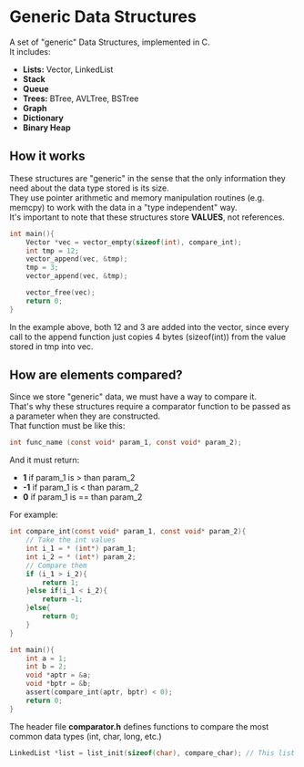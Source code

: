 # Generic Data Structures
A set of "generic" Data Structures, implemented in C. <br>
It includes: <br>
- **Lists:** Vector, LinkedList <br>
- **Stack** <br>
- **Queue** <br>
- **Trees:** BTree, AVLTree, BSTree <br>
- **Graph** <br>
- **Dictionary** <br>
- **Binary Heap** <br>

## How it works
These structures are "generic" in the sense that the only information they need about the
data type stored is its size. <br>
They use pointer arithmetic and memory manipulation routines (e.g. memcpy) to work with the
data in a "type independent" way. <br>
It's important to note that these structures store **VALUES**, not references.

```c
int main(){
    Vector *vec = vector_empty(sizeof(int), compare_int);
    int tmp = 12;
    vector_append(vec, &tmp);
    tmp = 3;
    vector_append(vec, &tmp);

    vector_free(vec);
    return 0;
}
```

In the example above, both 12 and 3 are added into the vector, since every call to the append function just copies 4 bytes (sizeof(int)) from the value stored in tmp into vec.

## How are elements compared?
Since we store "generic" data, we must have a way to compare it. <br>
That's why these structures require a comparator function to be passed as a parameter when they are constructed. <br>
That function must be like this:<br>
```c
int func_name (const void* param_1, const void* param_2);
```
And it must return: <br>
- **1**  if param_1 is > than param_2 <br>
- **-1** if param_1 is < than param_2 <br>
- **0**  if param_1 is == than param_2 <br>

For example:<br>
```c
int compare_int(const void* param_1, const void* param_2){
    // Take the int values
    int i_1 = * (int*) param_1;
    int i_2 = * (int*) param_2;
    // Compare them
    if (i_1 > i_2){
        return 1;
    }else if(i_1 < i_2){
        return -1;
    }else{
        return 0;
    }
}

int main(){
    int a = 1;
    int b = 2;
    void *aptr = &a;
    void *bptr = &b;
    assert(compare_int(aptr, bptr) < 0);
    return 0;
}
```
The header file **comparator.h** defines functions to compare the most common data types (int, char, long, etc.)

```c
LinkedList *list = list_init(sizeof(char), compare_char); // This list stores chars
```
